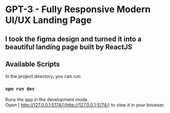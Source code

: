 # GPT-3 - Fully Responsive Modern UI/UX Landing Page

## I took the figma design and turned it into a beautiful landing page built by ReactJS

## Available Scripts

In the project directory, you can run:

### `npm run dev`

Runs the app in the development mode.\
Open [ http://127.0.0.1:5174/](http://127.0.0.1:5174/) to view it in your browser.
